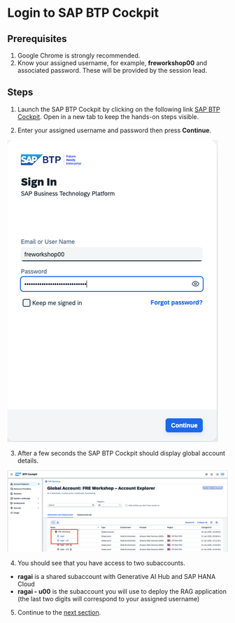 # Login to SAP BTP Cockpit

## Prerequisites
1. Google Chrome is strongly recommended.
2. Know your assigned username, for example, **freworkshop00** and associated password. These will be provided by the session lead.

## Steps

1. Launch the SAP BTP Cockpit by clicking on the following link [SAP BTP Cockpit](https://amer.cockpit.btp.cloud.sap/cockpit/?idp=freworkshop.accounts.ondemand.com). Open in a new tab to keep the hands-on steps visible.

2. Enter your assigned username and password then press **Continue**.

<img src="./images/01-login.png"/>

3. After a few seconds the SAP BTP Cockpit should display global account details.

<img src="./images/01-cockpit.png"/>

4. You should see that you have access to two subaccounts.
* **ragai** is a shared subaccount with Generative AI Hub and SAP HANA Cloud 
* **ragai - u00** is the subaccount you will use to deploy the RAG application (the last two digits will correspond to your assigned username)

5. Continue to the [next section](./02-ReviewGenAIHub.md).
